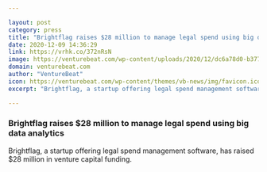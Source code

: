 ```yaml
---

layout: post
category: press
title: "Brightflag raises $28 million to manage legal spend using big data analytics"
date: 2020-12-09 14:36:29
link: https://vrhk.co/372nRsN
image: https://venturebeat.com/wp-content/uploads/2020/12/dc6a78d0-b377-44ec-8557-93375e722438-e1607373937421.png?w=1200&strip=all
domain: venturebeat.com
author: "VentureBeat"
icon: https://venturebeat.com/wp-content/themes/vb-news/img/favicon.ico
excerpt: "Brightflag, a startup offering legal spend management software, has raised $28 million in venture capital funding."

---
```


### Brightflag raises $28 million to manage legal spend using big data analytics

Brightflag, a startup offering legal spend management software, has raised $28 million in venture capital funding.